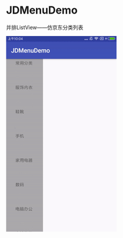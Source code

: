 # JDMenuDemo
并排ListView——仿京东分类列表


![功能效果](https://github.com/jingerlovexiaojie/JDMenuDemo/blob/master/app/src/main/res/drawable/jd.gif)

